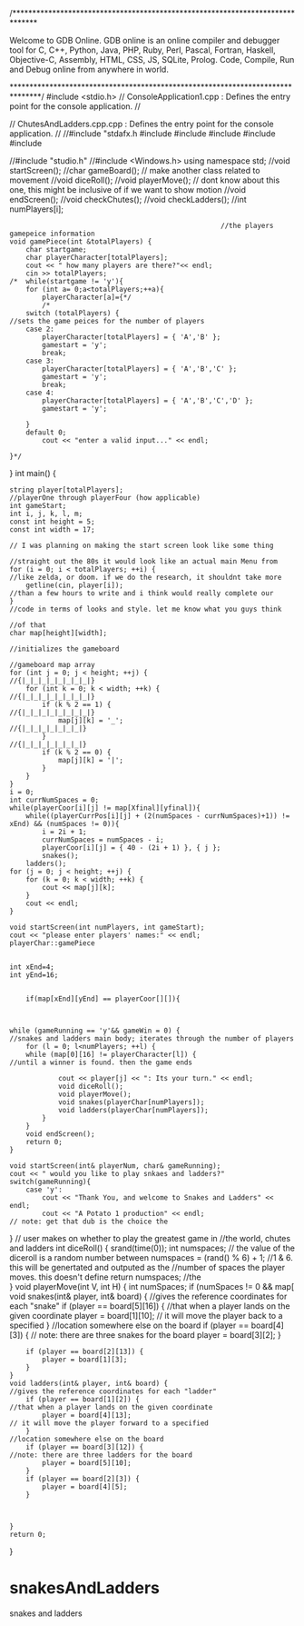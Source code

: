 /******************************************************************************

Welcome to GDB Online.
GDB online is an online compiler and debugger tool for C, C++, Python, Java, PHP, Ruby, Perl,
Pascal, Fortran, Haskell, Objective-C, Assembly, HTML, CSS, JS, SQLite, Prolog.
Code, Compile, Run and Debug online from anywhere in world.

*******************************************************************************/
#include <stdio.h>
// ConsoleApplication1.cpp : Defines the entry point for the console application.
//

// ChutesAndLadders.cpp.cpp : Defines the entry point for the console application.
//
//#include "stdafx.h
#include <iostream>
#include <cstring>
#include <cmath>
#include <cstdlib>
#include <ctime>


//#include "studio.h"
//#include <Windows.h>
using namespace std;
//void startScreen();
//char gameBoard();              // make another class related to movement
//void diceRoll();
//void playerMove();               // dont know about this one, this might be inclusive of if we want to show motion
								//void endScreen();
								//void checkChutes();
								//void checkLadders();
								//int numPlayers[i];

														//the players gamepeice information
	void gamePiece(int &totalPlayers) {
        char startgame;
		char playerCharacter[totalPlayers];
		cout << " how many players are there?"<< endl;
		cin >> totalPlayers;
	/*	while(startgame != 'y'){
		for (int a= 0;a<totalPlayers;++a){
		    playerCharacter[a]={*/
		    /*
		switch (totalPlayers) {														//sets the game peices for the number of players
		case 2:
			playerCharacter[totalPlayers] = { 'A','B' };
			gamestart = 'y';
			break;
		case 3:
			playerCharacter[totalPlayers] = { 'A','B','C' };
			gamestart = 'y';
			break;
		case 4:
			playerCharacter[totalPlayers] = { 'A','B','C','D' };
		    gamestart = 'y';
		    
		}
		default 0;
		    cout << "enter a valid input..." << endl;
		    
	}*/
}
int main() {

	string player[totalPlayers];              											//playerOne through playerFour (how applicable)
	int gameStart;
	int i, j, k, l, m;
	const int height = 5;
	const int width = 17;
													     							// I was planning on making the start screen look like some thing
																					//straight out the 80s it would look like an actual main Menu from
	for (i = 0; i < totalPlayers; ++i) {   											//like zelda, or doom. if we do the research, it shouldnt take more
		getline(cin, player[i]);       												//than a few hours to write and i think would really complete our
	}              																	//code in terms of looks and style. let me know what you guys think
																					//of that    
	char map[height][width];
																					//initializes the gameboard
																					//gameboard map array
	for (int j = 0; j < height; ++j) {          									//{|_|_|_|_|_|_|_|_|}
		for (int k = 0; k < width; ++k) {      										//{|_|_|_|_|_|_|_|_|}
			if (k % 2 == 1) {      													//{|_|_|_|_|_|_|_|_|}
				map[j][k] = '_';                 									//{|_|_|_|_|_|_|_|}
			}              															//{|_|_|_|_|_|_|_|}
			if (k % 2 == 0) {
				map[j][k] = '|';
			}
		}
	}
	i = 0;
    int currNumSpaces = 0;
    while(playerCoor[i][j] != map[Xfinal][yfinal]){
	    while((playerCurrPos[i][j] + (2(numSpaces - currNumSpaces)+1)) != xEnd) && (numSpaces != 0)){
		    i = 2i + 1;
		    currNumSpaces = numSpaces - i;
		    playerCoor[i][j] = { 40 - (2i + 1) }, { j };
		    snakes();
		ladders();
	for (j = 0; j < height; ++j) {
		for (k = 0; k < width; ++k) {
			cout << map[j][k];
		}
		cout << endl;
	}
	
	void startScreen(int numPlayers, int gameStart);
	cout << "please enter players' names:" << endl;
	playerChar::gamePiece

		
	int xEnd=4;
	int yEnd=16;
	
		
		if(map[xEnd][yEnd] == playerCoor[][]){
			


	while (gameRunning == 'y'&& gameWin = 0) {										//snakes and ladders main body; iterates through the number of players  
		for (l = 0; l<numPlayers; ++l) {
		while (map[0][16] != playerCharacter[l]) {												//until a winner is found. then the game ends
			
				cout << player[j] << ": Its your turn." << endl;
				void diceRoll();
				void playerMove();
				void snakes(playerChar[numPlayers]);
				void ladders(playerChar[numPlayers]);
			}
		}
		void endScreen();
		return 0;
	}

	void startScreen(int& playerNum, char& gameRunning);
	cout << " would you like to play snkaes and ladders?"
	switch(gameRunning){
		case 'y':
			cout << "Thank You, and welcome to Snakes and Ladders" << endl;	
			cout << "A Potato 1 production" << endl;								// note: get that dub is the choice the
}                																	// user makes on whether to play the greatest game in
																					//the world, chutes and ladders
int diceRoll() {
	srand(time(0));
	int numspaces;																	// the value of the diceroll is a random number between 
	numspaces = (rand() % 6) + 1;													//1 & 6. this will be genertated and outputed as the 
																					//number of spaces the player moves. this doesn't define
	return numspaces;																//the 	
}
void playerMove(int V, int H) {
	int numSpaces;
	if (numSpaces != 0 && map[
	void snakes(int& player, int& board) {											//gives the reference coordinates for each "snake" 
		if (player == board[5][16]) {												//that when a player lands on the given coordinate
			player = board[1][10];													// it will move the player back to a specified 
		}																			//location somewhere else on the board
		if (player == board[4][3]) {												// note: there are three snakes for the board
			player = board[3][2];
		}

		if (player == board[2][13]) {
			player = board[1][3];
		}
	}
	void ladders(int& player, int& board) {											//gives the reference coordinates for each "ladder"
		if (player == board[1][2]) {												//that when a player lands on the given coordinate
			player = board[4][13];													// it will move the player forward to a specified 
		}																			//location somewhere else on the board
		if (player == board[3][12]) {												//note: there are three ladders for the board
			player = board[5][10];
		}
		if (player == board[2][3]) {
			player = board[4][5];
		}



	}
	return 0;
}

        
# snakesAndLadders
snakes and ladders
